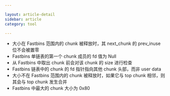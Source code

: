 ```yaml
---

layout: article-detail
sidebar: article
category: tool

---
```


- 大小在 Fastbins 范围内的 chunk 被释放时，其 next_chunk 的 prev_inuse 位不会被置零
- Fastbins 单链表的第一个 chunk 成员的 fd 值为 Null
- 从 Fastbins 中取出 chunk 前会对该 chunk 的 size 进行检查
- Fastbins 链表中的 chunk 的 fd 指针指向其他 chunk 头部，而非 user data
- 大小不在 Fastbins 范围内的 chunk 被释放时，如果它与 top chunk 相邻，则其会与 top chunk 发生合并
- Fastbins 中最大的 chunk 大小为 0x80